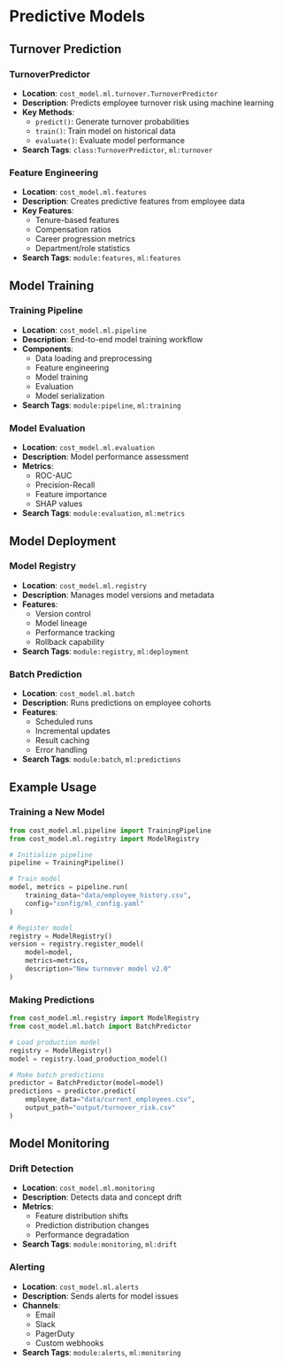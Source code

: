 # Predictive Models

## Turnover Prediction

### TurnoverPredictor
- **Location**: `cost_model.ml.turnover.TurnoverPredictor`
- **Description**: Predicts employee turnover risk using machine learning
- **Key Methods**:
  - `predict()`: Generate turnover probabilities
  - `train()`: Train model on historical data
  - `evaluate()`: Evaluate model performance
- **Search Tags**: `class:TurnoverPredictor`, `ml:turnover`

### Feature Engineering
- **Location**: `cost_model.ml.features`
- **Description**: Creates predictive features from employee data
- **Key Features**:
  - Tenure-based features
  - Compensation ratios
  - Career progression metrics
  - Department/role statistics
- **Search Tags**: `module:features`, `ml:features`

## Model Training

### Training Pipeline
- **Location**: `cost_model.ml.pipeline`
- **Description**: End-to-end model training workflow
- **Components**:
  - Data loading and preprocessing
  - Feature engineering
  - Model training
  - Evaluation
  - Model serialization
- **Search Tags**: `module:pipeline`, `ml:training`

### Model Evaluation
- **Location**: `cost_model.ml.evaluation`
- **Description**: Model performance assessment
- **Metrics**:
  - ROC-AUC
  - Precision-Recall
  - Feature importance
  - SHAP values
- **Search Tags**: `module:evaluation`, `ml:metrics`

## Model Deployment

### Model Registry
- **Location**: `cost_model.ml.registry`
- **Description**: Manages model versions and metadata
- **Features**:
  - Version control
  - Model lineage
  - Performance tracking
  - Rollback capability
- **Search Tags**: `module:registry`, `ml:deployment`

### Batch Prediction
- **Location**: `cost_model.ml.batch`
- **Description**: Runs predictions on employee cohorts
- **Features**:
  - Scheduled runs
  - Incremental updates
  - Result caching
  - Error handling
- **Search Tags**: `module:batch`, `ml:predictions`

## Example Usage

### Training a New Model
```python
from cost_model.ml.pipeline import TrainingPipeline
from cost_model.ml.registry import ModelRegistry

# Initialize pipeline
pipeline = TrainingPipeline()

# Train model
model, metrics = pipeline.run(
    training_data="data/employee_history.csv",
    config="config/ml_config.yaml"
)

# Register model
registry = ModelRegistry()
version = registry.register_model(
    model=model,
    metrics=metrics,
    description="New turnover model v2.0"
)
```

### Making Predictions
```python
from cost_model.ml.registry import ModelRegistry
from cost_model.ml.batch import BatchPredictor

# Load production model
registry = ModelRegistry()
model = registry.load_production_model()

# Make batch predictions
predictor = BatchPredictor(model=model)
predictions = predictor.predict(
    employee_data="data/current_employees.csv",
    output_path="output/turnover_risk.csv"
)
```

## Model Monitoring

### Drift Detection
- **Location**: `cost_model.ml.monitoring`
- **Description**: Detects data and concept drift
- **Metrics**:
  - Feature distribution shifts
  - Prediction distribution changes
  - Performance degradation
- **Search Tags**: `module:monitoring`, `ml:drift`

### Alerting
- **Location**: `cost_model.ml.alerts`
- **Description**: Sends alerts for model issues
- **Channels**:
  - Email
  - Slack
  - PagerDuty
  - Custom webhooks
- **Search Tags**: `module:alerts`, `ml:monitoring`
